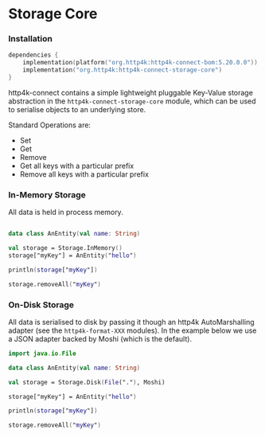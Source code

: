 # Storage Core

### Installation 

```kotlin
dependencies {
    implementation(platform("org.http4k:http4k-connect-bom:5.20.0.0"))
    implementation("org.http4k:http4k-connect-storage-core")
}
```

http4k-connect contains a simple lightweight pluggable Key-Value storage abstraction in the `http4k-connect-storage-core` module, which can be used to serialise objects to an underlying store.

Standard Operations are:

- Set
- Get
- Remove
- Get all keys with a particular prefix
- Remove all keys with a particular prefix

### In-Memory Storage

All data is held in process memory.

```kotlin

data class AnEntity(val name: String)

val storage = Storage.InMemory()
storage["myKey"] = AnEntity("hello")

println(storage["myKey"])

storage.removeAll("myKey")
```


### On-Disk Storage

All data is serialised to disk by passing it though an http4k AutoMarshalling adapter (see the `http4k-format-XXX` modules). In the example below we use a JSON adapter backed by Moshi (which is the default).

```kotlin
import java.io.File

data class AnEntity(val name: String)

val storage = Storage.Disk(File("."), Moshi)

storage["myKey"] = AnEntity("hello")

println(storage["myKey"])

storage.removeAll("myKey")
```

